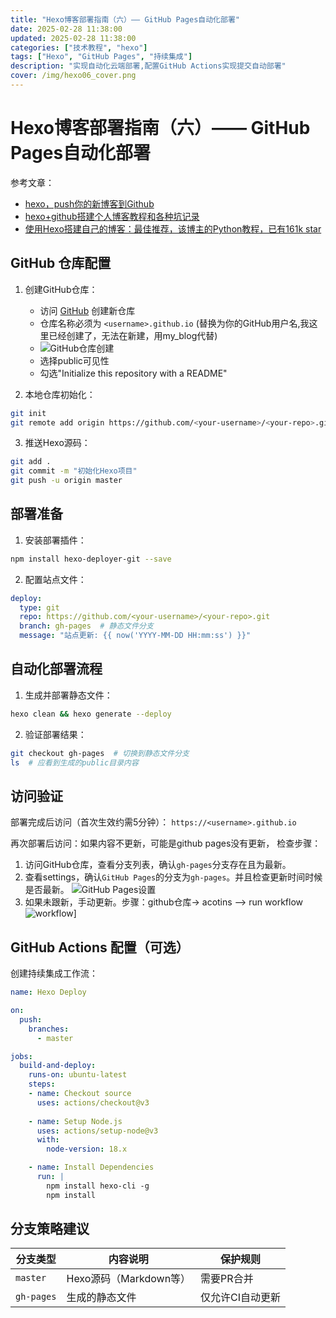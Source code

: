 ```yaml
---
title: "Hexo博客部署指南（六）—— GitHub Pages自动化部署"
date: 2025-02-28 11:38:00
updated: 2025-02-28 11:38:00
categories: ["技术教程", "hexo"]
tags: ["Hexo", "GitHub Pages", "持续集成"]
description: "实现自动化云端部署,配置GitHub Actions实现提交自动部署"
cover: /img/hexo06_cover.png
---
```


# Hexo博客部署指南（六）—— GitHub Pages自动化部署
参考文章：
- [hexo，push你的新博客到Github](https://durant35.github.io/2016/01/22/hexo_push%E4%BD%A0%E7%9A%84%E6%96%B0%E5%8D%9A%E5%AE%A2%E5%88%B0Github/)
- [hexo+github搭建个人博客教程和各种坑记录](https://www.cnblogs.com/cuteerha/p/13150495.html)
- [使用Hexo搭建自己的博客：最佳推荐，该博主的Python教程，已有161k star](https://github.com/jackfrued/Python-100-Days/blob/master/%E7%95%AA%E5%A4%96%E7%AF%87/%E4%BD%BF%E7%94%A8Hexo%E6%90%AD%E5%BB%BA%E8%87%AA%E5%B7%B1%E7%9A%84%E5%8D%9A%E5%AE%A2.md)
## GitHub 仓库配置
1. 创建GitHub仓库：
   - 访问 [GitHub](https://github.com/new) 创建新仓库
   - 仓库名称必须为 `<username>.github.io` (替换为你的GitHub用户名,我这里已经创建了，无法在新建，用my_blog代替)
   - ![GitHub仓库创建](create_repository.png)
   - 选择public可见性
   - 勾选"Initialize this repository with a README"

2. 本地仓库初始化：
```bash terminal
git init
git remote add origin https://github.com/<your-username>/<your-repo>.git
```

3. 推送Hexo源码：
```bash terminal
git add .
git commit -m "初始化Hexo项目"
git push -u origin master
```

## 部署准备
1. 安装部署插件：
```bash package.json
npm install hexo-deployer-git --save
```

2. 配置站点文件：
```yaml _config.yml
deploy:
  type: git
  repo: https://github.com/<your-username>/<your-repo>.git
  branch: gh-pages  # 静态文件分支
  message: "站点更新: {{ now('YYYY-MM-DD HH:mm:ss') }}"
```

## 自动化部署流程
1. 生成并部署静态文件：
```bash terminal
hexo clean && hexo generate --deploy
```

2. 验证部署结果：
```bash terminal
git checkout gh-pages  # 切换到静态文件分支
ls  # 应看到生成的public目录内容
```

## 访问验证
部署完成后访问（首次生效约需5分钟）：
`https://<username>.github.io`

再次部署后访问：如果内容不更新，可能是github pages没有更新，
检查步骤：
1. 访问GitHub仓库，查看分支列表，确认`gh-pages`分支存在且为最新。
2. 查看settings，确认`GitHub Pages`的分支为`gh-pages`。并且检查更新时间时候是否最新。
![GitHub Pages设置](github_pages.png)
3. 如果未跟新，手动更新。步骤：github仓库-> acotins —> run workflow
![workflow](workflow.png)]
## GitHub Actions 配置（可选）
创建持续集成工作流：
```yaml .github/workflows/deploy.yml
name: Hexo Deploy

on:
  push:
    branches:
      - master

jobs:
  build-and-deploy:
    runs-on: ubuntu-latest
    steps:
    - name: Checkout source
      uses: actions/checkout@v3
      
    - name: Setup Node.js
      uses: actions/setup-node@v3
      with:
        node-version: 18.x

    - name: Install Dependencies
      run: |
        npm install hexo-cli -g
        npm install
```

## 分支策略建议
| 分支类型   | 内容说明               | 保护规则         |
|------------|------------------------|------------------|
| `master`   | Hexo源码（Markdown等） | 需要PR合并       |
| `gh-pages` | 生成的静态文件         | 仅允许CI自动更新 |